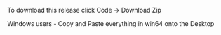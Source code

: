 <p> To download this release click Code -> Download Zip </p>
<p> Windows users - Copy and Paste everything in win64 onto the Desktop </p>
